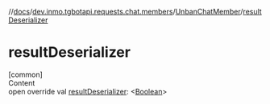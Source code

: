 //[docs](../../../index.md)/[dev.inmo.tgbotapi.requests.chat.members](../index.md)/[UnbanChatMember](index.md)/[resultDeserializer](result-deserializer.md)



# resultDeserializer  
[common]  
Content  
open override val [resultDeserializer](result-deserializer.md): <[Boolean](https://kotlinlang.org/api/latest/jvm/stdlib/kotlin/-boolean/index.html)>  




